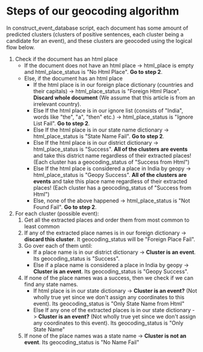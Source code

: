 # Steps of our geocoding algorithm
In construct_event_database script, each document has some amount of predicted clusters (clusters of positive sentences, each cluster being a candidate for an event), and these clusters are geocoded using the logical flow below.

1. Check if the document has an html place
   + If the document does not have an html place -> html_place is empty and html_place_status is "No Html Place". **Go to step 2**.
   + Else, if the document has an html place
       + If the html place is in our foreign place dictionary (countries and their capitals) -> html_place_status is "Foreign Html Place". **Discard whole document** (We assume that this article is from an irrelevant country).
       + Else If the html place is in our ignore list (consists of "India", words like "the", "a", "then" etc.) -> html_place_status is "Ignore List Fail". **Go to step 2**.
       + Else If the html place is in our state name dictionary -> html_place_status is "State Name Fail". **Go to step 2**.
       + Else If the html place is in our district dictionary -> html_place_status is "Success". **All of the clusters are events** and take this district name regardless of their extracted places! (Each cluster has a geocoding_status of "Success from Html")
       + Else If the html place is considered a place in India by geopy -> html_place_status is "Geopy Success". **All of the clusters are events** and take this place name regardless of their extracted places! (Each cluster has a geocoding_status of "Success from Html")
       + Else, none of the above happened -> html_place_status is "Not Found Fail". **Go to step 2**.
2. For each cluster (possible event):
    1. Get all the extracted places and order them from most common to least common
    2. If any of the extracted place names is in our foreign dictionary -> **discard this cluster**. It geocoding_status will be "Foreign Place Fail".
    3. Go over each of them until:
        + If a place name is in our district dictionary -> **Cluster is an event**. Its geocoding_status is "Success".
        + Else if a place name is considered a place in India by geopy -> **Cluster is an event**. Its geocoding_status is "Geopy Success".
    4. If none of the place names was a success, then we check if we can find any state names.
        + If html place is in our state dictionary -> **Cluster is an event?** (Not wholly true yet since we don't assign any coordinates to this event). Its geocoding_status is "Only State Name from Html"
        + Else If any one of the extracted places is in our state dictionary -> **Cluster is an event?** (Not wholly true yet since we don't assign any coordinates to this event). Its geocoding_status is "Only State Name"
    5. If none of the place names was a state name -> **Cluster is not an event**. Its geocoding_status is "No Name Fail"
